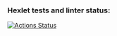 ### Hexlet tests and linter status:
[![Actions Status](https://github.com/Kirill070/php-project-9/workflows/hexlet-check/badge.svg)](https://github.com/Kirill070/php-project-9/actions)